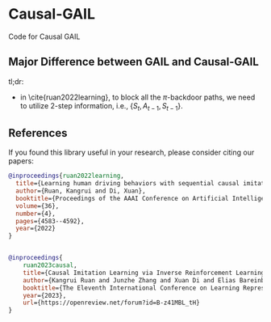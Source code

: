 # Causal-GAIL
Code for Causal GAIL

## Major Difference between GAIL and Causal-GAIL

tl;dr:
- in \cite{ruan2022learning}, to block all the $\pi$-backdoor paths, we need to utilize 2-step information, i.e., $\{S_{t}, A_{t-1}, S_{t-1} \}$.




## References

If you found this library useful in your research, please consider citing our papers:
```bib
@inproceedings{ruan2022learning,
  title={Learning human driving behaviors with sequential causal imitation learning},
  author={Ruan, Kangrui and Di, Xuan},
  booktitle={Proceedings of the AAAI Conference on Artificial Intelligence},
  volume={36},
  number={4},
  pages={4583--4592},
  year={2022}
}


@inproceedings{
    ruan2023causal,
    title={Causal Imitation Learning via Inverse Reinforcement Learning},
    author={Kangrui Ruan and Junzhe Zhang and Xuan Di and Elias Bareinboim},
    booktitle={The Eleventh International Conference on Learning Representations },
    year={2023},
    url={https://openreview.net/forum?id=B-z41MBL_tH}
}
```